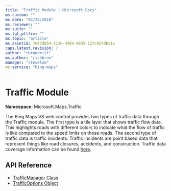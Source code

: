 ```yaml
---
title: "Traffic Module | Microsoft Docs"
ms.custom: ""
ms.date: "02/28/2018"
ms.reviewer: ""
ms.suite: ""
ms.tgt_pltfrm: ""
ms.topic: "article"
ms.assetid: 7e67d054-313e-436e-8835-127c024dba1c
caps.latest.revision: 7
author: "rbrundritt"
ms.author: "richbrun"
manager: "stevelom"
ms:service: "bing-maps"
---
```

# Traffic Module
**Namespace**: Microsoft.Maps.Traffic

The Bing Maps V8 web control provides two types of traffic data through the Traffic module. The first type is a tile layer that shows traffic flow data. This highlights roads with different colors to indicate what the flow of traffic is like compared to the speed limits on those roads. The second type of traffic data is traffic incidents. Traffic incidents are point based data that represent things like road closures, accidents, and construction. Traffic data coverage information can be found [here](../coverage/bing-maps-traffic-coverage.md).

## API Reference

  * [TrafficManager Class](../v8-web-control/trafficmanager-class.md)
  * [TrafficOptions Object](../v8-web-control/trafficoptions-object.md)
  
